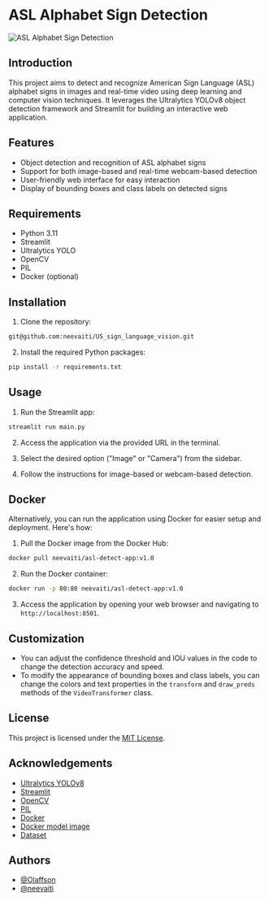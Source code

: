 # ASL Alphabet Sign Detection

![ASL Alphabet Sign Detection](src/images/x_predict.jpg)

## Introduction

This project aims to detect and recognize American Sign Language (ASL) alphabet signs in images and real-time video using deep learning and computer vision techniques. It leverages the Ultralytics YOLOv8 object detection framework and Streamlit for building an interactive web application.

## Features

- Object detection and recognition of ASL alphabet signs
- Support for both image-based and real-time webcam-based detection
- User-friendly web interface for easy interaction
- Display of bounding boxes and class labels on detected signs

## Requirements

- Python 3.11
- Streamlit
- Ultralytics YOLO
- OpenCV
- PIL
- Docker (optional)

## Installation

1. Clone the repository:
```bash 
git@github.com:neevaiti/US_sign_language_vision.git
```


2. Install the required Python packages:
```bash
pip install -r requirements.txt
```

## Usage

1. Run the Streamlit app:
```bash
streamlit run main.py
```

2. Access the application via the provided URL in the terminal.

3. Select the desired option ("Image" or "Camera") from the sidebar.

4. Follow the instructions for image-based or webcam-based detection.


## Docker

Alternatively, you can run the application using Docker for easier setup and deployment. Here's how:

1. Pull the Docker image from the Docker Hub:
```bash
docker pull neevaiti/asl-detect-app:v1.0
```

2. Run the Docker container:
```bash
docker run -p 80:80 neevaiti/asl-detect-app:v1.0
```


3. Access the application by opening your web browser and navigating to `http://localhost:8501`.

## Customization

- You can adjust the confidence threshold and IOU values in the code to change the detection accuracy and speed.
- To modify the appearance of bounding boxes and class labels, you can change the colors and text properties in the `transform` and `draw_preds` methods of the `VideoTransformer` class.

## License

This project is licensed under the [MIT License](LICENSE).

## Acknowledgements

- [Ultralytics YOLOv8](https://docs.ultralytics.com/models/yolov8/)
- [Streamlit](https://streamlit.io)
- [OpenCV](https://opencv.org)
- [PIL](https://python-pillow.org)
- [Docker](https://www.docker.com/)
- [Docker model image](https://hub.docker.com/layers/neevaiti/asl-detect-app/v1.0/images/sha256:af56ccc197ca07b38cb7fe7c6da8b7fd82a513718f887896d2800dec61f5c4cf)
- [Dataset](https://universe.roboflow.com/gerdus-kemp/american-sign-language-letters-rarfr)

## Authors

- [@Olaffson](https://github.com/Olaffson)
- [@neevaiti](https://github.com/neevaiti)